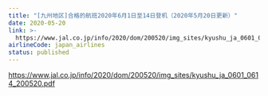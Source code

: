 ```yaml
---
title: "[九州地区]合格的航班2020年6月1日至14日登机（2020年5月20日更新）"
date: 2020-05-20
link: >-
  https://www.jal.co.jp/info/2020/dom/200520/img_sites/kyushu_ja_0601_0614_200520.pdf
airlineCode: japan_airlines
status: published
---
```

https://www.jal.co.jp/info/2020/dom/200520/img_sites/kyushu_ja_0601_0614_200520.pdf